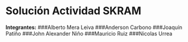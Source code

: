 # Solución Actividad SKRAM

**Integrantes:**
###Alberto Mera Leiva
###Anderson Carbono
###Joaquín Patiño
###John Alexander Niño
###Mauricio Ruiz
###Nicolas Urrea
